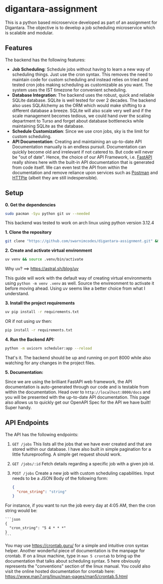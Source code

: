 # digantara-assignment

This is a python based microservice developed as part of an assignment for Digantara.
The objective is to develop a job scheduling microservice which is scalable and modular.

## Features

The backend has the following features:
- **Job Scheduling**: Schedule jobs without having to learn a new way of scheduling things. Just use the cron syntax.
  This removes the need to maintain code for custom scheduling and instead relies on tried and tested cron jobs
  making scheduling as customizable as you want. The system uses the IST timezone for convenient scheduling.
- **Database Integration**: The backend uses the robust, quick and reliable SQLite database. SQLite is well tested
  for over 2 decades. The backend also uses SQLAlchemy as the ORM which would make shifting to a different database
  a breeze. SQLite will also scale very well and if the scale management becomes tedious, we could hand over the
  scaling department to Turso and forget about database bottlenecks while maintaining SQLite as the database.
- **Schedule Customization**: Since we use cron jobs, sky is the limit for custom scheduling.
- **API Documentation**: Creating and maintaining an up-to-date API Documentation manually is an endless pursuit.
  Documentation can quickly become old and irrelevant if not catered to.
  But code will never be "out of date".
  Hence, the choice of our API Framework, i.e. [FastAPI](https://fastapi.tiangolo.com/) really shines here 
  with the built-in API documentation that is generated from code itself. 
  We can even test the API from within the documentation and remove reliance
  upon services such as [Postman](https://www.postman.com/) and [HTTPie](https://httpie.io/) (albeit they are still indespensible).

## Setup

**0. Get the dependencies**

```bash
sudo pacman -Syu python git uv --needed
```
  This backend was tested to work on arch linux using python version 3.12.4

**1. Clone the repository**

```bash
git clone "https://github.com/swarnimcodes/digantara-assignment.git" && cd digantara-assignment
```

**2. Create and activate virtual environment**

```bash
uv venv && source .venv/bin/activate
```
Why uv? ==> https://astral.sh/blog/uv

This guide will work with the default way of creating virtual environments using `python -m venv .venv`
as well. Source the envireonment to activate it before moving ahead.
Using uv seems like a better choice from what I understand.

**3. Install the project requirements**

```bash
uv pip install -r requirements.txt
```

OR if not using uv then:

```bash
pip install -r requirements.txt
```

**4. Run the Backend API:**

```bash
python -m uvicorn scheduler:app --reload
```

That's it. The backend should be up and running on port 8000 while also watching for any changes in the project files.

**5. Documentation:**

Since we are using the brilliant FastAPI web framework, the API documentation is auto-generated through our code and is
testable from within the documentation.
Head over to `http://localhost:8000/docs` and you will be presented with the up-to-date API documentation.
This page also allows us to quickly get our OpenAPI Spec for the API we have built! Super handy.

## API Endpoints

The API has the following endpoints:

1. `GET /jobs`
  This lists all the jobs that we have ever created and that are stored within our database.
  I have also built in simple pagination for a little futureproofing.
  A simple get request should work.
2. `GET /jobs/:id`
  Fetch details regarding a specific job with a given job id.
3. `POST /jobs`
  Create a new job with custom scheduling capabilities.
  Input needs to be a JSON Body of the following form:

    ```json
    {
      "cron_string": "string"
    }
    ```

  For instance, if you want to run the job every day at 4:05 AM, then the cron string would be:

    ```json
    {
      "cron_string": "5 4 * * *"
    }
    ```
   
  You may use https://crontab.guru/ for a simple and intuitive cron syntax helper.
  Another wonderful piece of documentation is the manpage for crontab.
  If on a linux machine, type in `man 5 crontab` to bring up the documentation
  that talks about scheduling syntax. 5 here obviously represents the "conventions" section
  of the linux manual.
  You could also visit the online hosted documentation for crontab here: https://www.man7.org/linux/man-pages/man5/crontab.5.html
   
